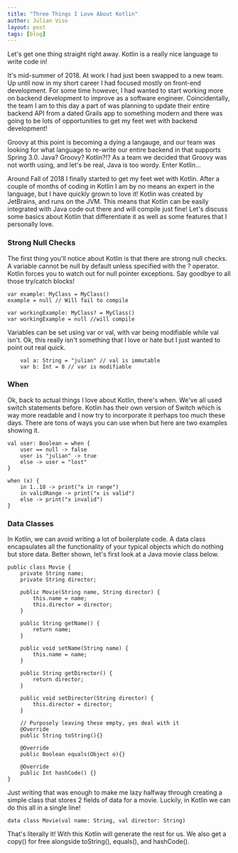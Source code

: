 ```yaml
---
title: "Three Things I Love About Kotlin"
author: Julian Viso
layout: post
tags: [blog]
---
```


Let's get one thing straight right away. Kotlin is a really nice language to write code in!


It's mid-summer of 2018. At work I had just been swapped to a new team. Up until now in my short career I had focused mostly on front-end development. For some time however, I had wanted to start working more on backend development to improve as a software engineer. Coincidentally, the team I am to this day a part of was planning to update their entire backend API from a dated Grails app to something modern and there was going to be lots of opportunities to get my feet wet with backend development!


Groovy at this point is becoming a dying a langauge, and our team was looking for what language to re-write our entire backend in that supports Spring 3.0. Java? Groovy? Kotlin?!? As a team we decided that Groovy was not worth using, and let's be real, Java is too wordy. Enter Kotlin...


Around Fall of 2018 I finally started to get my feet wet with Kotlin. After a couple of months of coding in Kotlin I am by no means an expert in the language, but I have quickly grown to love it! Kotlin was created by JetBrains, and runs on the JVM. This means that Kotlin can be easily integrated with Java code out there and will compile just fine! Let's discuss some basics about Kotlin that differentiate it as well as some features that I personally love. 


### Strong Null Checks
The first thing you'll notice about Kotlin is that there are strong null checks. A variable cannot be null by default unless specified with the ? operator. Kotlin forces you to watch out for null pointer exceptions. Say goodbye to all those try/catch blocks!

```
var example: MyClass = MyClass() 
example = null // Will fail to compile

var workingExample: MyClass? = MyClass()
var workingExample = null //will compile

```


Variables can be set using var or val, with var being modifiable while val isn't. Ok, this really isn't something that I love or hate but I just wanted to point out real quick.


```
    val a: String = "julian" // val is immutable
    var b: Int = 8 // var is modifiable
```


### When
Ok, back to actual things I love about Kotlin, there's when. We've all used switch statements before. Kotlin has their own version of Switch which is way more readable and I now try to incorporate it perhaps too much these days. There are tons of ways you can use when but here are two examples showing it.

```
val user: Boolean = when {
    user == null -> false
    user is "julian" -> true
    else -> user = "lost"
}

when (x) {
    in 1..10 -> print("x in range")
    in validRange -> print("x is valid")
    else -> print("x invalid")
}
```


### Data Classes
In Kotlin, we can avoid writing a lot of boilerplate code. A data class encapsulates all the functionality of your typical objects which do nothing but store data. Better shown, let's first look at a Java movie class below.

```
public class Movie {
    private String name;
    private String director;

    public Movie(String name, String director) {
        this.name = name;
        this.director = director;
    }

    public String getName() {
        return name;
    }

    public void setName(String name) {
        this.name = name;
    }

    public String getDirector() {
        return director;
    }

    public void setDirector(String director) {
        this.director = director;
    }

    // Purposely leaving these empty, yes deal with it
    @Override
    public String toString(){}

    @Override
    public Boolean equals(Object o){}

    @Override
    public Int hashCode() {}
}
```


Just writing that was enough to make me lazy halfway through creating a simple class that stores 2 fields of data for a movie. Luckily, in Kotlin we can do this all in a single line!


```
data class Movie(val name: String, val director: String)    
```


That's literally it! With this Kotlin will generate the rest for us. We also get a copy() for free alongside toString(), equals(), and hashCode().
